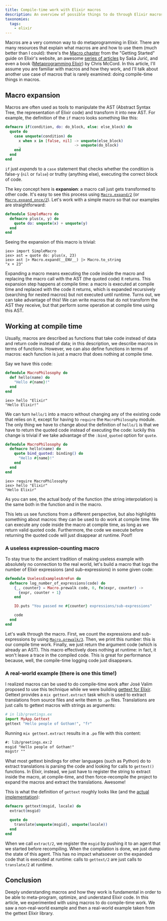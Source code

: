 ```yaml
---
title: Compile-time work with Elixir macros
description: An overview of possible things to do through Elixir macros at compile time.
taxonomies:
  tags:
    - elixir
---
```


Macros are a very common way to do metaprogramming in Elixir. There are many
resources that explain what macros are and how to use them (much better than I
could): there's the [Macro chapter][macro-chapter-elixir-website] from the
"Getting Started" guide on Elixir's website, an awesome
[series of articles][understanding-macros-sasa-juric] by Saša Jurić, and even a
book ([Metaprogramming Elixir][metaprogramming-elixir]) by Chris McCord. In this
article, I'll assume you are familiar with macros and how they work, and I'll
talk about another use case of macros that is rarely examined: doing
compile-time things in macros.

<!-- more -->

## Macro expansion

Macros are often used as tools to manipulate the AST (Abstract Syntax Tree,
the representation of Elixir code) and transform it into new AST. For example, the
definition of the `if` macro looks something like this:

```elixir
defmacro if(condition, do: do_block, else: else_block) do
  quote do
    case unquote(condition) do
      x when x in [false, nil] -> unquote(else_block)
      _                        -> unquote(do_block)
    end
  end
end
```

`if` just *expands* to a `case` statement that checks whether the condition is
false-y (`nil` or `false`) or truthy (anything else), executing the correct block
of code.

The key concept here is **expansion**: a macro call just gets transformed to
other code. It's easy to see this process using
[`Macro.expand/2`][docs-macro-expand-2] (or
[`Macro.expand_once/2`][docs-macro-expand_once-2]). Let's work with a simple
macro so that our examples are straightforward:

```elixir
defmodule SimpleMacro do
  defmacro plus(x, y) do
    quote do: unquote(x) + unquote(y)
  end
end
```

Seeing the expansion of this macro is trivial:

```
iex> import SimpleMacro
iex> ast = quote do: plus(x, 23)
iex> ast |> Macro.expand(__ENV__) |> Macro.to_string
"x + 23"
```

Expanding a macro means executing the code inside the macro and replacing the
macro call with the AST (the quoted code) it returns. This expansion step
happens at compile time: a macro is executed at compile time and replaced with
the code it returns, which is expanded recursively (searching for nested macros)
but not executed until runtime. Turns out, we can take advantage of this! We can
write macros that do not transform the AST they receive, but that perform some
operation at compile time using this AST.

## Working at compile time

Usually, macros are described as functions that take code instead of data and
return code instead of data; in this description, we describe macros in terms of
functions. However, we can also define functions in terms of macros: each
function is just a macro that does nothing at compile time.

Say we have this code:

```elixir
defmodule MacroPhilosophy do
  def hello(name) do
    "Hello #{name}!"
  end
end
```

```
iex> hello "Elixir"
"Hello Elixir!"
```

We can turn `hello/1` into a macro without changing any of the existing code
that relies on it, except for having to `require` the `MacroPhilosophy`
module. The only thing we have to change about the definition of `hello/1` is
that we have to return the quoted code instead of executing the code: luckily
this change is trivial if we take advantage of the `:bind_quoted` option for
`quote`.

```elixir
defmodule MacroPhilosophy do
  defmacro hello(name) do
    quote bind_quoted: binding() do
      "Hello #{name}!"
    end
  end
end
```

```
iex> require MacroPhilosophy
iex> hello "Elixir"
"Hello Elixir"
```

As you can see, the actual body of the function (the string interpolation) is
the same both in the function and in the macro.

This lets us see functions from a different perspective, but also highlights
something about macros: they can be used to do work at compile time. We can
execute any code inside the macro at compile time, as long as we return valid
quoted code. Furthermore, the code we execute before returning the quoted code
will just disappear at runtime. Poof!

### A useless expression-counting macro

To stay true to the ancient tradition of making useless example with absolutely
no connection to the real world, let's build a macro that logs the number of
Elixir expressions (and sub-expressions) in some given code:

```elixir
defmodule UselessExamplesAreFun do
  defmacro log_number_of_expressions(code) do
    {_, counter} = Macro.prewalk code, 0, fn(expr, counter) ->
      {expr, counter + 1}
    end

    IO.puts "You passed me #{counter} expressions/sub-expressions"

    code
  end
end
```

Let's walk through the macro. First, we count the expressions and
sub-expressions by using [`Macro.prewalk/3`][docs-macro-prewalk-3]. Then, we
print this number: this is our compile time work. Finally, we just return the
argument code (which is already an AST). This macro effectively does nothing at
runtime: in fact, it won't leave a trace in the compiled code. This is great for
performance because, well, the compile-time logging code just disappears.

### A real-world example (there is one this time!)

I realized macros can be used to do compile-time work after José Valim proposed
to use this technique while we were building
[gettext for Elixir][gettext-for-elixir]. Gettext provides a `mix
gettext.extract` task which is used to extract translations from source files
and write them to `.po` files. Translations are just calls to gettext macros
with strings as arguments:

```elixir
# in lib/greetings.ex
import MyApp.Gettext
gettext "Hello people of Gotham!", "fr"
```

Running `mix gettext.extract` results in a `.po` file with this content:

```txt
#: lib/greetings.ex:2
msgid "Hello people of Gotham!"
msgstr ""
```

What most gettext bindings for other languages (such as Python) do to extract
translations is parsing the code and looking for calls to `gettext()`
functions. In Elixir, instead, we just have to register the string to extract
inside the macro, at compile-time, and then force-recompile the project to
expand the macros and extract the translations. Awesome!

This is what the definition of `gettext` roughly looks like
(and the [actual implementation][gettext-macro-implementation]):

```elixir
defmacro gettext(msgid, locale) do
  extract(msgid)

  quote do
    translate(unquote(msgid), unquote(locale))
  end
end
```

When we call `extract/2`, we register the `msgid` by pushing it to an agent that
we started before recompiling. When the compilation is done, we just dump the
state of this agent. This has no impact whatsoever on the expanded code that is
executed at runtime: calls to `gettext/2` are just calls to `translate/2` at
runtime.

## Conclusion

Deeply understanding macros and how they work is fundamental in order to be able
to meta-program, optimize, and understand Elixir code. In this article, we
experimented with using macros to do compile-time work. We saw a non-real-world
example and then a real-world example taken from the gettext Elixir library.


[understanding-macros-sasa-juric]: https://www.theerlangelist.com/article/macros_1 "Understanding Elixir Macros by Saša Jurić"
[metaprogramming-elixir]: https://pragprog.com/book/cmelixir/metaprogramming-elixir "Metaprogramming Elixir"
[macro-chapter-elixir-website]: https://elixir-lang.org/getting-started/meta/macros.html "Chapter on macros from Elixir's \"Getting Started\" guide"
[docs-macro-expand-2]: https://hexdocs.pm/elixir/Macro.html#expand/2 "Docs for Macro.expand/2"
[docs-macro-expand_once-2]: https://hexdocs.pm/elixir/Macro.html#expand_once/2 "Docs for Macro.expand_once/2"
[docs-macro-prewalk-3]: https://hexdocs.pm/elixir/Macro.html#prewalk/3 "Docs for Macro.prewalk/3"

[gettext-for-elixir]: https://github.com/elixir-lang/gettext "gettext for Elixir"

[gettext-macro-implementation]: https://github.com/elixir-lang/gettext/blob/v0.6.1/lib/gettext/compiler.ex#L40-L60 "Implementation of a gettext macro"
